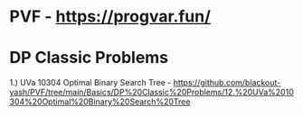 # PVF - https://progvar.fun/


# DP Classic Problems
1.) UVa 10304 Optimal Binary Search Tree - https://github.com/blackout-yash/PVF/tree/main/Basics/DP%20Classic%20Problems/12.%20UVa%2010304%20Optimal%20Binary%20Search%20Tree
